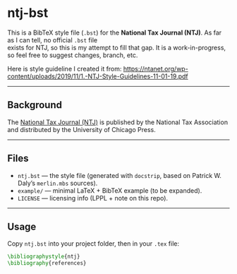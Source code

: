 # ntj-bst

This is a BibTeX style file (`.bst`) for the  **National Tax Journal (NTJ)**. As far as I can tell, no official `.bst` file  
exists for NTJ, so this is my attempt to fill that gap.  It is a work-in-progress, so feel free to suggest changes, branch, etc.

Here is style guideline I created it from: https://ntanet.org/wp-content/uploads/2019/11/1.-NTJ-Style-Guidelines-11-01-19.pdf

---

## Background

The [National Tax Journal (NTJ)](https://ntanet.org/publications/ntj/)  is published by the National Tax Association and distributed by the University of Chicago Press.  

---

## Files

- `ntj.bst` — the style file (generated with `docstrip`, based on Patrick W. Daly’s `merlin.mbs` sources).
- `example/` — minimal LaTeX + BibTeX example (to be expanded).
- `LICENSE` — licensing info (LPPL + note on this repo).

---

## Usage

Copy `ntj.bst` into your project folder, then in your `.tex` file:

```latex
\bibliographystyle{ntj}
\bibliography{references}
